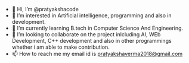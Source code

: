 - 👋 Hi, I’m @pratyakshacode
- 👀 I’m interested in Artificial intelligence, programming and also in development.
- 🌱 I’m currently learning B.tech in Computer Science And Engineering.
- 💞️ I’m looking to collaborate on the project inlcluding AI, WEb Development, C++ development and also in other programmings whether i am able to make contribution.
- 📫 How to reach me my email id is pratyakshaverma2018@gmail.com

<!---
pratyakshacode/pratyakshacode is a ✨ special ✨ repository because its `README.md` (this file) appears on your GitHub profile.
You can click the Preview link to take a look at your changes.
--->
